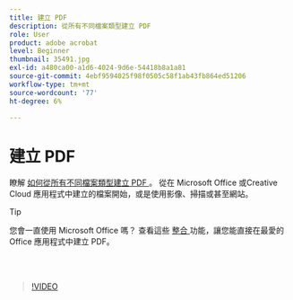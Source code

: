 ```yaml
---
title: 建立 PDF
description: 從所有不同檔案類型建立 PDF
role: User
product: adobe acrobat
level: Beginner
thumbnail: 35491.jpg
exl-id: a480ca00-a1d6-4024-9d6e-54418b8a1a81
source-git-commit: 4ebf9594025f98f0505c58f1ab43fb864ed51206
workflow-type: tm+mt
source-wordcount: '77'
ht-degree: 6%

---
```


# 建立 PDF

瞭解 [ 如何從所有不同檔案類型建立 PDF ](https://www.adobe.com/tw/acrobat/online/convert-pdf.html) 。 從在 Microsoft Office 或Creative Cloud 應用程式中建立的檔案開始，或是使用影像、掃描或甚至網站。

>[!TIP]
>
>您會一直使用 Microsoft Office 嗎？ 查看這些 [ 整合 ](../integrate/integrate-overview.md#microsoft) 功能，讓您能直接在最愛的 Office 應用程式中建立 PDF。

<br> 

>[!VIDEO](https://video.tv.adobe.com/v/35491?quality=12&learn=on&hidetitle=true)